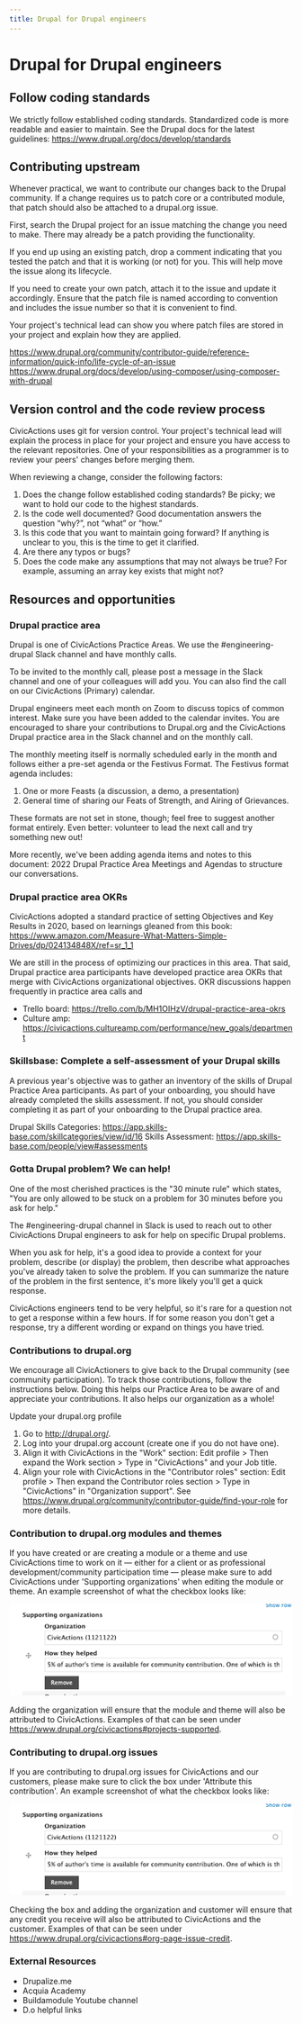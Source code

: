 ```yaml
---
title: Drupal for Drupal engineers
---
```


# Drupal for Drupal engineers

## Follow coding standards

We strictly follow established coding standards. Standardized code is more readable and easier to maintain. See the Drupal docs for the latest guidelines: https://www.drupal.org/docs/develop/standards

## Contributing upstream

Whenever practical, we want to contribute our changes back to the Drupal community. If a change requires us to patch core or a contributed module, that patch should also be attached to a drupal.org issue.

First, search the Drupal project for an issue matching the change you need to make. There may already be a patch providing the functionality.

If you end up using an existing patch, drop a comment indicating that you tested the patch and that it is working (or not) for you.  This will help move the issue along its lifecycle.

If you need to create your own patch, attach it to the issue and update it accordingly.  Ensure that the patch file is named according to convention and includes the issue number so that it is convenient to find.

Your project's technical lead can show you where patch files are stored in your project and explain how they are applied.

https://www.drupal.org/community/contributor-guide/reference-information/quick-info/life-cycle-of-an-issue
https://www.drupal.org/docs/develop/using-composer/using-composer-with-drupal

## Version control and the code review process

CivicActions uses git for version control. Your project's technical lead will explain the process in place for your project and ensure you have access to the relevant repositories. One of your responsibilities as a programmer is to review your peers' changes before merging them.

When reviewing a change, consider the following factors:

1. Does the change follow established coding standards?  Be picky; we want to hold our code to the highest standards.
2. Is the code well documented?  Good documentation answers the question “why?”, not “what” or “how.”
3. Is this code that you want to maintain going forward?  If anything is unclear to you, this is the time to get it clarified.
4. Are there any typos or bugs?
5. Does the code make any assumptions that may not always be true?  For example, assuming an array key exists that might not?

## Resources and opportunities

### Drupal practice area

Drupal is one of CivicActions Practice Areas. We use the #engineering-drupal Slack channel and have monthly calls.

To be invited to the monthly call, please post a message in the Slack channel and one of your colleagues will add you. You can also find the call on our CivicActions (Primary) calendar.

Drupal engineers meet each month on Zoom to discuss topics of common interest. Make sure you have been added to the calendar invites. You are encouraged to share your contributions to Drupal.org and the CivicActions Drupal practice area in the Slack channel and on the monthly call.

The monthly meeting itself is normally scheduled early in the month and follows either a pre-set agenda or the Festivus Format. The Festivus format agenda includes: 

1. One or more Feasts (a discussion, a demo, a presentation) 
2. General time of sharing our Feats of Strength, and Airing of Grievances. 

These formats are not set in stone, though; feel free to suggest another format entirely. Even better: volunteer to lead the next call and try something new out!

More recently, we've been adding agenda items and notes to this document: 2022 Drupal Practice Area Meetings and Agendas to structure our conversations.

### Drupal practice area OKRs

CivicActions adopted a standard practice of setting Objectives and Key Results in 2020, based on learnings gleaned from this book: https://www.amazon.com/Measure-What-Matters-Simple-Drives/dp/024134848X/ref=sr_1_1

We are still in the process of optimizing our practices in this area. That said, Drupal practice area participants have developed practice area OKRs that merge with CivicActions organizational objectives. OKR discussions happen frequently in practice area calls and

-   Trello board: https://trello.com/b/MH1OIHzV/drupal-practice-area-okrs
-   Culture amp: https://civicactions.cultureamp.com/performance/new_goals/department

### Skillsbase: Complete a self-assessment of your Drupal skills

A previous year's objective was to gather an inventory of the skills of Drupal Practice Area participants. As part of your onboarding, you should have already completed the skills assessment. If not, you should consider completing it as part of your onboarding to the Drupal practice area.

Drupal Skills Categories: https://app.skills-base.com/skillcategories/view/id/16
Skills Assessment: https://app.skills-base.com/people/view#assessments

### Gotta Drupal problem? We can help!

One of the most cherished practices is the "30 minute rule" which states, "You are only allowed to be stuck on a problem for 30 minutes before you ask for help."

The #engineering-drupal channel in Slack is used to reach out to other CivicActions Drupal engineers to ask for help on specific Drupal problems.

When you ask for help, it's a good idea to provide a context for your problem, describe (or display) the problem, then describe what approaches you've already taken to solve the problem. If you can summarize the nature of the problem in the first sentence, it's more likely you'll get a quick response.

CivicActions engineers tend to be very helpful, so it's rare for a question not to get a response within a few hours. If for some reason you don't get a response, try a different wording or expand on things you have tried.

### Contributions to drupal.org

We encourage all CivicActioners to give back to the Drupal community (see community participation). To track those contributions, follow the instructions below. Doing this helps our Practice Area to be aware of and appreciate your contributions. It also helps our organization as a whole!

Update your drupal.org profile

1. Go to http://drupal.org/.
2. Log into your drupal.org account (create one if you do not have one).
3. Align it with CivicActions in the "Work" section: Edit profile > Then expand the Work section > Type in "CivicActions" and your Job title.
4. Align your role with CivicActions in the "Contributor roles" section: Edit profile > Then expand the Contributor roles section > Type in "CivicActions" in "Organization support". See https://www.drupal.org/community/contributor-guide/find-your-role for more details.

### Contribution to drupal.org modules and themes

If you have created or are creating a module or a theme and use CivicActions time to work on it — either for a client or as professional development/community participation time — please make sure to add CivicActions under 'Supporting organizations' when editing the module or theme. An example screenshot of what the checkbox looks like:

![supporting organizations](/assets/images/drupal-pa/do-supporting-organizations.png)

Adding the organization will ensure that the module and theme will also be attributed to CivicActions. Examples of that can be seen under https://www.drupal.org/civicactions#projects-supported.

### Contributing to drupal.org issues

If you are contributing to drupal.org issues for CivicActions and our customers, please make sure to click the box under 'Attribute this contribution'. An example screenshot of what the checkbox looks like:

![attribute organization](/assets/images/drupal-pa/do-attribute-contribution.png)

Checking the box and adding the organization and customer will ensure that any credit you receive will also be attributed to CivicActions and the customer. Examples of that can be seen under https://www.drupal.org/civicactions#org-page-issue-credit.

### External Resources

-   Drupalize.me
-   Acquia Academy
-   Buildamodule Youtube channel
-   D.o helpful links
